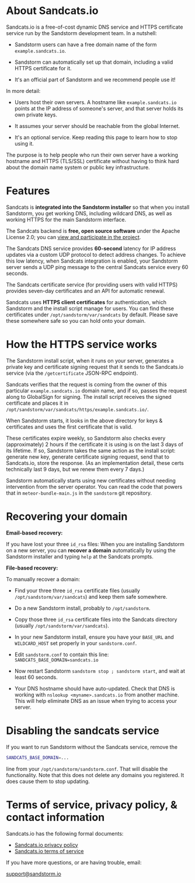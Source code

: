 # About Sandcats.io

Sandcats.io is a free-of-cost dynamic DNS service and HTTPS
certificate service run by the Sandstorm development team. In a
nutshell:

* Sandstorm users can have a free domain name of the form
  `example.sandcats.io`.

* Sandstorm can automatically set up that domain, including a valid
  HTTPS certificate for it.

* It's an official part of Sandstorm and we recommend people use it!

In more detail:

* Users host their own servers. A hostname like `example.sandcats.io`
  points at the IP address of someone's server, and that server holds
  its own private keys.

* It assumes your server should be reachable from the global Internet.

* It's an optional service. Keep reading this page to learn how to
  stop using it.

The purpose is to help people who run their own server have a working
hostname and HTTPS (TLS/SSL) certificate without having to think hard
about the domain name system or public key infrastructure.

# Features

Sandcats is **integrated into the Sandstorm installer** so that when
you install Sandstorm, you get working DNS, including wildcard DNS,
as well as working HTTPS for the main Sandstorm interface.

The Sandcats backend is **free, open source software** under the
Apache License 2.0; you can [view and participate in the
project](https://github.com/sandstorm-io/sandcats).

The Sandcats DNS service provides **60-second** latency for IP address
updates via a custom UDP protocol to detect address changes. To
achieve this low latency, when Sandcats integration is enabled, your
Sandstorm server sends a UDP ping message to the central Sandcats
service every 60 seconds.

The Sandcats certificate service (for providing users with valid
HTTPS) provides seven-day certificates and an API for automatic
renewal.

Sandcats uses **HTTPS client certificates** for authentication, which
Sandstorm and the install script manage for users. You can find
these certificates under `/opt/sandstorm/var/sandcats` by
default. Please save these somewhere safe so you can hold onto your
domain.

# How the HTTPS service works

The Sandstorm install script, when it runs on your server, generates a
private key and certificate signing request that it sends to the
Sandcats.io service (via the `/getcertificate` JSON-RPC endpoint).

Sandcats verifies that the request is coming from the owner of this
particular `example.sandcats.io` domain name, and if so, passes the
request along to GlobalSign for signing. The install script receives
the signed certificate and places it in
`/opt/sandstorm/var/sandcats/https/example.sandcats.io/`.

When Sandstorm starts, it looks in the above directory for keys &
certificates and uses the first certificate that is valid.

These certificates expire weekly, so Sandstorm also checks every
(approximately) 2 hours if the certificate it is using is on the last
3 days of its lifetime. If so, Sandstorm takes the same action as the
install script: generate new key, generate certificate signing
request, send that to Sandcats.io, store the response. (As an
implementation detail, these certs technically last 9 days, but we
renew them every 7 days.)

Sandstorm automatically starts using new certificates without needing
intervention from the server operator. You can read the code that
powers that in `meteor-bundle-main.js` in the `sandstorm` git
repository.

# Recovering your domain

**Email-based recovery:**

If you have lost your three `id_rsa` files: When you are installing
Sandstorm on a new server, you can **recover a domain** automatically
by using the Sandstorm installer and typing `help` at the Sandcats
prompts.

**File-based recovery:**

To manually recover a domain:

* Find your three three `id_rsa` certificate files (usually
  `/opt/sandstorm/var/sandcats`) and keep them safe somewhere.

* Do a new Sandstorm install, probably to `/opt/sandstorm`.

* Copy those three `id_rsa` certificate files into the Sandcats
  directory (usually `/opt/sandstorm/var/sandcats`).

* In your new Sandstorm install, ensure you have your `BASE_URL` and
  `WILDCARD_HOST` set properly in your `sandstorm.conf`.

* Edit `sandstorm.conf` to contain this line:
  `SANDCATS_BASE_DOMAIN=sandcats.io`

* Now restart Sandstorm `sandstorm stop ; sandstorm start`, and wait
  at least 60 seconds.

* Your DNS hostname should have auto-updated. Check that DNS is
  working with `nslookup <myname>.sandcats.io` from another
  machine. This will help eliminate DNS as an issue when trying to
  access your server.

# Disabling the sandcats service

If you want to run Sandstorm without the Sandcats service, remove the

```bash
SANDCATS_BASE_DOMAIN=...
```

line from your `/opt/sandstorm/sandstorm.conf`. That will disable the
functionality. Note that this does not delete any domains you
registered. It does cause them to stop updating.

# Terms of service, privacy policy, & contact information

Sandcats.io has the following formal documents:

* [Sandcats.io privacy policy](https://sandcats.io/privacy)
* [Sandcats.io terms of service](https://sandcats.io/terms)

If you have more questions, or are having trouble, email:

[support@sandstorm.io](mailto:support@sandstorm.io)
